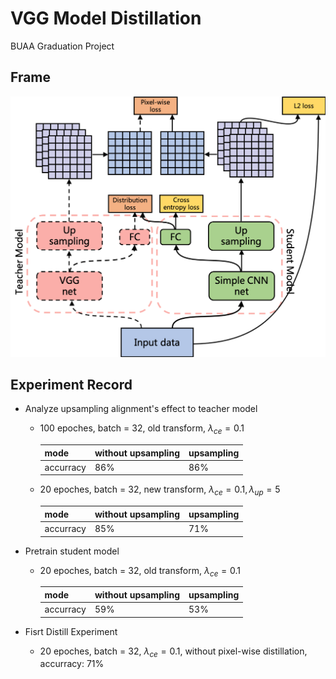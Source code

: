 # VGG Model Distillation
BUAA Graduation Project
## Frame
![frame](./img/frame-4.png)
## Experiment Record
- Analyze upsampling alignment's effect to teacher model
    - 100 epoches, batch = 32, old transform, $\lambda_{ce} = 0.1$ 

      | mode | without upsampling | upsampling |
      | ---- | ---- | ---- |
      | accurracy | 86% |  86%  |

    - 20 epoches, batch = 32, new transform, $\lambda_{ce} = 0.1, \lambda_{up} = 5$

      | mode | without upsampling | upsampling |
      | ---- | ---- | ---- |
      | accurracy | 85% |  71%  |

- Pretrain student model
    - 20 epoches, batch = 32, old transform, $\lambda_{ce} = 0.1$ 

      | mode | without upsampling | upsampling |
      | ---- | ---- | ---- |
      | accurracy | 59% |  53%  |

- Fisrt Distill Experiment
    - 20 epoches, batch = 32, $\lambda_{ce} = 0.1$, without pixel-wise distillation, accurracy: $71\%$